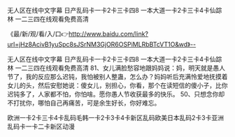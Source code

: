 无人区在线中文字幕
日产乱码卡一卡2卡三卡四8
一本大道一卡2卡三卡4卡仙踪林
一二三四在线观看免费高清


《最/新/观/看/入/口👉http://www.baidu.com/link?url=jHz8AcivB1yuSpc8sJSrNM3GjOR6OSPiMLRbBTcVT1O&wd》--

无人区在线中文字幕
日产乱码卡一卡2卡三卡四8
一本大道一卡2卡三卡4卡仙踪林
一二三四在线观看免费高清
		81、女儿满脸愁容地跟妈妈说：妈，明天就是愚人节了，我的反应那么迟钝，我怕被别人整蛊，怎么办？妈妈听后充满怜爱地抚摸着女儿的头，然后安慰她说：傻女儿，别担心，你看，那个在读短信的傻小子，比你迟钝多了，人家都不怕，你怕啥。愿你愚人节收获最多的快乐。
	50、只想念你却不打扰你，哪怕自己再痛苦，可是余生好长，你好难忘。





欧洲一卡2卡三卡4卡乱码毛韩一卡2卡3卡4卡新区乱码欧美日本乱码2卡3卡亚洲乱码卡一卡二卡新区动漫
